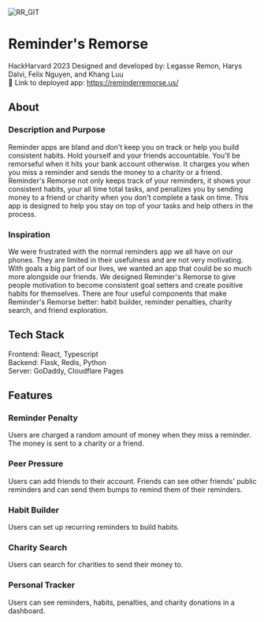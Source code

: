 ![RR_GIT](https://github.com/cslegasse/reminder-remorse/assets/102162055/8b24d8c5-0d03-48d4-80a0-acb0b51f640b)

# Reminder's Remorse
HackHarvard 2023
Designed and developed by: Legasse Remon, Harys Dalvi, Felix Nguyen, and Khang Luu\
🔗 Link to deployed app: https://reminderremorse.us/

## About
### Description and Purpose
Reminder apps are bland and don't keep you on track or help you build consistent habits. Hold yourself and your friends accountable. You’ll be remorseful when it hits your bank account otherwise. It charges you when you miss a reminder and sends the money to a charity or a friend. Reminder's Remorse not only keeps track of your reminders, it shows your consistent habits, your all time total tasks, and penalizes you by sending money to a friend or charity when you don't complete a task on time. This app is designed to help you stay on top of your tasks and help others in the process. 

### Inspiration
We were frustrated with the normal reminders app we all have on our phones. They are limited in their usefulness and are not very motivating. With goals a big part of our lives, we wanted an app that could be so much more alongside our friends. We designed Reminder's Remorse to give people motivation to become consistent goal setters and create positive habits for themselves. There are four useful components that make Reminder's Remorse better: habit builder, reminder penalties, charity search, and friend exploration. 

## Tech Stack
Frontend: React, Typescript\
Backend: Flask, Redis, Python\
Server: GoDaddy, Cloudflare Pages

## Features
### Reminder Penalty
Users are charged a random amount of money when they miss a reminder. The money is sent to a charity or a friend.

### Peer Pressure
Users can add friends to their account. Friends can see other friends' public reminders and can send them bumps to remind them of their reminders.

### Habit Builder
Users can set up recurring reminders to build habits.

### Charity Search
Users can search for charities to send their money to.

### Personal Tracker
Users can see reminders, habits, penalties, and charity donations in a dashboard.
